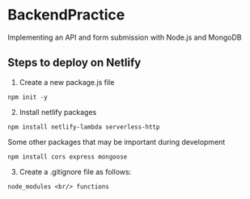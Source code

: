 # BackendPractice
Implementing an API and form submission with Node.js and MongoDB

## Steps to deploy on Netlify

1. Create a new package.js file

`npm init -y`
 
2. Install netlify packages

`npm install netlify-lambda serverless-http`

Some other packages that may be important during development

`npm install cors express mongoose`

3. Create a .gitignore file as follows:

`node_modules <br/>
functions`
